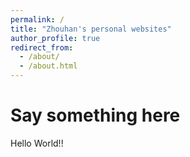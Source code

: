 ```yaml
---
permalink: /
title: "Zhouhan's personal websites"
author_profile: true
redirect_from: 
  - /about/
  - /about.html
---
```


Say something here
======

Hello World!!

